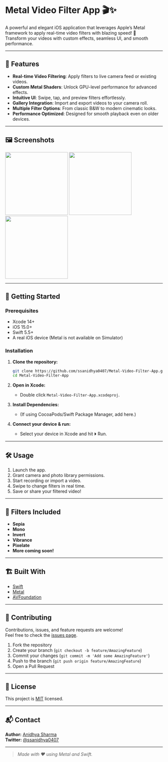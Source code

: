 # Metal Video Filter App 🎬✨

A powerful and elegant iOS application that leverages Apple’s Metal framework to apply real-time video filters with blazing speed! 🚀  
Transform your videos with custom effects, seamless UI, and smooth performance.

---

## 📱 Features

- **Real-time Video Filtering**: Apply filters to live camera feed or existing videos.
- **Custom Metal Shaders**: Unlock GPU-level performance for advanced effects.
- **Intuitive UI**: Swipe, tap, and preview filters effortlessly.
- **Gallery Integration**: Import and export videos to your camera roll.
- **Multiple Filter Options**: From classic B&W to modern cinematic looks.
- **Performance Optimized**: Designed for smooth playback even on older devices.

---

## 🖼️ Screenshots

<p float="left">
  <img src="screenshots/screenshot1.png" width="200" />
  <img src="screenshots/screenshot2.png" width="200" />
  <img src="screenshots/screenshot3.png" width="200" />  
</p>

---

## 🚀 Getting Started

### Prerequisites

- Xcode 14+
- iOS 15.0+
- Swift 5.5+
- A real iOS device (Metal is not available on Simulator)

### Installation

1. **Clone the repository:**
   ```bash
   git clone https://github.com/ssanidhya0407/Metal-Video-Filter-App.git
   cd Metal-Video-Filter-App
   ```

2. **Open in Xcode:**
   - Double click `Metal-Video-Filter-App.xcodeproj`.

3. **Install Dependencies:**
   - (If using CocoaPods/Swift Package Manager, add here.)

4. **Connect your device & run:**
   - Select your device in Xcode and hit ⏵ Run.

---

## 🛠️ Usage

1. Launch the app.
2. Grant camera and photo library permissions.
3. Start recording or import a video.
4. Swipe to change filters in real time.
5. Save or share your filtered video!

---

## 🎨 Filters Included

- **Sepia**
- **Mono**
- **Invert**
- **Vibrance**
- **Pixelate**
- **More coming soon!**

---

## 🏗️ Built With

- [Swift](https://swift.org/)
- [Metal](https://developer.apple.com/metal/)
- [AVFoundation](https://developer.apple.com/av-foundation/)

---

## 🤝 Contributing

Contributions, issues, and feature requests are welcome!  
Feel free to check the [issues page](https://github.com/ssanidhya0407/Metal-Video-Filter-App/issues).

1. Fork the repository
2. Create your branch (`git checkout -b feature/AmazingFeature`)
3. Commit your changes (`git commit -m 'Add some AmazingFeature'`)
4. Push to the branch (`git push origin feature/AmazingFeature`)
5. Open a Pull Request

---

## 📝 License

This project is [MIT](LICENSE) licensed.

---

## 📬 Contact

**Author:** [Anidhya Sharma](https://github.com/ssanidhya0407)  
**Twitter:** [@ssanidhya0407](https://twitter.com/ssanidhya0407)

---

> *Made with ❤️ using Metal and Swift.*

